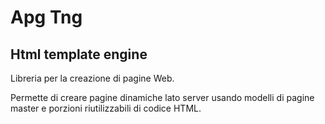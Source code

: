 # Apg Tng


## Html template engine


Libreria per la creazione di pagine Web.


Permette di creare pagine dinamiche lato server usando modelli di pagine master e porzioni riutilizzabili di codice HTML.